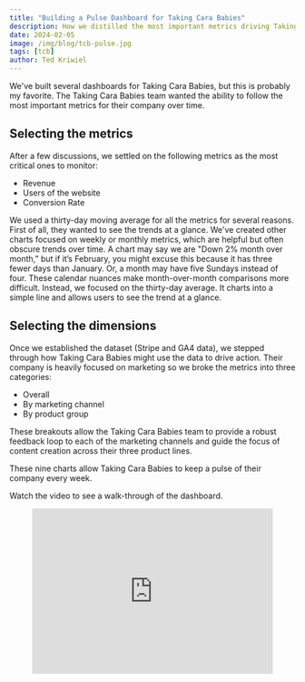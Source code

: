 ```yaml
---
title: "Building a Pulse Dashboard for Taking Cara Babies"
description: How we distilled the most important metrics driving Taking Cara Babies into a simple dashboard. 
date: 2024-02-05
image: /img/blog/tcb-pulse.jpg
tags: [tcb]
author: Ted Kriwiel
---
```


We've built several dashboards for Taking Cara Babies, but this is probably my favorite. The Taking Cara Babies team wanted the ability to follow the most important metrics for their company over time.

## Selecting the metrics
After a few discussions, we settled on the following metrics as the most critical ones to monitor:

- Revenue
- Users of the website
- Conversion Rate

We used a thirty-day moving average for all the metrics for several reasons. First of all, they wanted to see the trends at a glance. We've created other charts focused on weekly or monthly metrics, which are helpful but often obscure trends over time. A chart may say we are "Down 2% month over month,” but if it’s February, you might excuse this because it has three fewer days than January. Or, a month may have five Sundays instead of four. These calendar nuances make month-over-month comparisons more difficult. Instead, we focused on the thirty-day average. It charts into a simple line and allows users to see the trend at a glance.

## Selecting the dimensions
Once we established the dataset (Stripe and GA4 data), we stepped through how Taking Cara Babies might use the data to drive action. Their company is heavily focused on marketing so we broke the metrics into three categories:

- Overall
- By marketing channel
- By product group

These breakouts allow the Taking Cara Babies team to provide a robust feedback loop to each of the marketing channels and guide the focus of content creation across their three product lines.

These nine charts allow Taking Cara Babies to keep a pulse of their company every week.

Watch the video to see a walk-through of the dashboard.

<figure>
   <div style="position: relative; padding-bottom: 68.54304635761589%; height: 0;"><iframe src="https://www.loom.com/embed/c4ee218f501b471f90512039cfa7f431?sid=996ff92d-7fb7-4e89-98f7-0e326c2b4e62?hide_owner=true&hide_share=true&hide_title=true&hideEmbedTopBar=true" frameborder="0" webkitallowfullscreen mozallowfullscreen allowfullscreen style="position: absolute; top: 0; left: 0; width: 100%; height: 100%;"></iframe></div>
</figure>